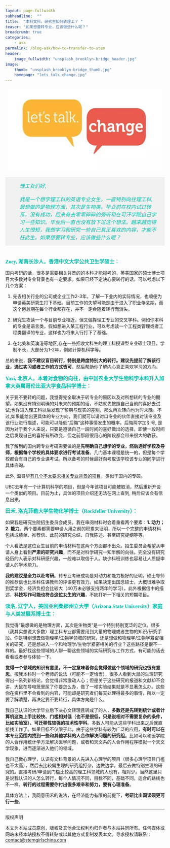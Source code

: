 ```yaml
---
layout: page-fullwidth
subheadline:  ""
title:  "本科文科，研究生如何转理工？ "
teaser: "如果想要转专业，应该做些什么呢？"
breadcrumb: true
categories:
    - ask
permalink: /blog-ask/how-to-transfer-to-stem
header:
    image_fullwidth: "unsplash_brooklyn-bridge_header.jpg"
image:
    thumb: "unsplash_brooklyn-bridge_thumb.jpg"
    homepage: "lets_talk_change.jpg"
---
```


![lets talk change](/assets/img/lets_talk_change.jpg)

<section data-id="23" style="border: 0px none; padding: 0px; box-sizing: border-box; margin: 0px; font-size: 16px; font-family: 微软雅黑;" class="135editor" data-color="#00BBAA" data-custom="#00BBAA"><p class="135brush" style="orphans: 2; white-space: normal; widows: 2; font-size: 16px; line-height: normal; margin: 10px 0px; padding: 15px 20px 15px 45px; outline: 0px; border: 0px currentcolor; color: rgb(0, 187, 170); vertical-align: baseline; box-sizing: border-box; background-image: url(http://www.wx135.com/img/bg/left_quote.jpg); background-color: rgb(241, 241, 241); background-position: 1% 5px; background-repeat: no-repeat;"><i>理工女们好,
<br/>
<br/>
我是一个想学理工科的英语专业女生。一直特别向往理工科, 最想做的是物理方面，其次是生物类。毕业前在校内试过转系，没有成功，后来有去零零碎碎的旁听和在可汗学院自己学习一些知识。毕业后一直也没有放下过这个想法。越来越觉得人生很短，我想学习和研究一些自己真正喜欢的内容，才能不枉此生。如果想要转专业，应该做些什么呢？</i>
</p>
</section>

<br/>

<p style="line-height: normal; font-size: 16px; font-family: 微软雅黑; color: rgb(0, 187, 170); box-sizing: border-box; padding: 0px; margin: 10px 0px; text-align: left;"><strong>Zoey, 湖南长沙人，香港中文大学公共卫生学硕士：</strong></p>



国内考研的话，很多是需要相关背景的的本科才能报考的，英美国家的硕士博士项目大多数对专业背景也有一定要求。如果已经下定决心要转行的话，可以考虑以下几个方案：

1.  先去相关行业的公司或企业工作2-3年，了解一下业内的实际情况，也顺便为申请英美研究生打下基础。目前工作的失望可能是由于进入了职业倦怠期，而这个倦怠期在每个行业都存在，并不一定会随着转行而消失。

2.  研究生攻读一个与目前专业相近，但又偏靠理工专业的交叉学科。例如你本科的专业是语言类，假如想进入某工程行业，可以考虑读一个工程类管理或者工程类翻译的专业，这样也为将来入行打下了基础。

3.  在北美和英澳港等地区,存在一些招收文科生的理工科授课型专业硕士项目，学制不长，大部分为1-2年，例如计算机科学等。

总的来说，**我不建议盲目转行，特别是跨度特别大的转行。建议先提前了解该行业，通过实习或者工作的方式皆可**，然后帮助你了解内心真正喜欢学习的方向。


<p style="line-height: normal; font-size: 16px; font-family: 微软雅黑; color: rgb(0, 187, 170); box-sizing: border-box; padding: 0px; margin: 10px 0px; text-align: left;"><strong>Yaxi, 北京人，本着对食物的向往，由中国农业大学生物科学本科升入加拿大英属哥伦比亚大学食品科学博士：</strong></p>



关于要不要转的问题，我觉得完全取决于转专业的原因以及对所想转的专业的期望。如果没有特别明确的对未来的预期的话，不妨就先按照自己当前的喜好去试试;也许进入理工科以后发现了预期与现实的差别，那么再次转向也为时未晚。不过,如果能给出更具体的专业方向，我们就可以请对口专业的伙伴直接对该专业及该行业进行描述，可能可以降低“后悔”这种事情发生的概率。后悔两字加引号, 是因为对于我个人来说，只要是遵循自己一段时间的喜好做出的选择，即使一段时间之后发现自己的喜好有所改变，但之前那段很用心的阶段都会带来很大的收获。

我了解到的国内跨专业考研需要做的是**先明确自己想学的专业，然后选好学校及导师，根据每个学校的具体要求进行考试准备**。几门基本课程是统一的，但是每个学校都会有自己的专业课考试。所以备考的时候最好向考取该学校该专业的同学进行具体咨询。

此外, 温哥华[有几个不太要求相关专业背景的项目](http://www.sfu.ca/computing/prospective-students/graduate-students/academic-programs/bigdata.html
)，类似于国内的专硕。

UBC去年有一个计算机科学的项目，但是今年该项目可能被取消，然后重新开设一个类似的项目。目前为止，具体的项目介绍还无法在网上查到, 稍后应该会有信息出来。


<p style="line-height: normal; font-size: 16px; font-family: 微软雅黑; color: rgb(0, 187, 170); box-sizing: border-box; padding: 0px; margin: 10px 0px; text-align: left;"><strong>
田禾, 洛克菲勒大学生物化学博士（Rockfeller University）：
</strong></p>



如果我是研究生院招生委员会成员，我在审阅材料时会着重看两个要素：**1. 动力；2. 能力**。两个要素都需要申请人用之前的积累来证明，所以一个完整的申请材料包括成绩单、推荐信、此前的研究总结、自我陈述、甚至研究提纲等等。

个人看法是这位女生目前的申请材料在这两个方面都不出众。招生委员会希望从申请人身上看到**严肃的研究兴趣**，而不是对科学研究一知半解的向往。完全没有研究经历的人表示对科研感兴趣，一般难以取信于人。缺少科班训练也容易让人质疑申请人的学术能力。

**我的建议是全力以赴考研**。转专业考研成功是对动力和能力极好的证明，硕士导师的推荐信也比本科任课教师的评语更有效力。如果决定出国念硕士，大概很难争取到奖学金，经济负担会比较大（40万未必够支持两年的学习）。此外根据信中的描述，**科技写作可能也符合这位女生的兴趣**，不妨打听一下相关的短期项目。


<p style="line-height: normal; font-size: 16px; font-family: 微软雅黑; color: rgb(0, 187, 170); box-sizing: border-box; padding: 0px; margin: 10px 0px; text-align: left;"><strong>
淡名, 辽宁人，美国亚利桑那州立大学（Arizona State University）家庭与人类发展系博士生：
</strong></p>



我觉得“最想做的是物理方面，其次是生物类”是一个特别特别宽泛的定位。很多（我其实想说大多数）理工科专业都需要用到大量的物理或者生物的知识/研究手段。你是特别想去做物理学/生物学领域的研究，还是想做和物理学/生物学紧密相关的研究，还是想进入一个和物理学/生物学紧密相关的行业？这些路径是很不一样的。最好找这些领域的人聊一聊这些领域的实际研究与工作方式，有可能的话去看看或者参与体验一下。

**觉得一个领域的知识有意思，不一定意味着你会觉得做这个领域的研究也很有意思**。按我本科时一个老师的说法（可能不一定恰当），很多人看到大鼠的生理研究得出一系列新结论，会觉得非常激动人心；但是关于这些研究的报道和文献却不会讲，大鼠在导电笼里尿了你要怎么办，做了一堆实验结果就是不显著怎么办。这些你在资料里不会看到的内容，可能却是研究者们每天处理得最多的事情，所以一定要了解清楚，再决定要不要转行，具体方向是什么。

我自己认识的大学毕业后下决心文转理且转成了的人，**多数还是先转到统计或者计算机这类上手比较快、门槛相对低（也不是很低，只是说相对不需要复杂的条件，比如实验室）、可迁移性较强的技术性学科**。多数人可能从这些学科出来之后就直接找工作了。如果目标不仅限于此，由于这些学科有较为广泛的应用，**有时可以在本专业范围内找到一些和其他学科的人合作解决问题的研究组**。比如可以和医学院的人合作用统计学方法解决医学问题，或者和天文系的人合作用程序模拟一个天文学现象，进而逐渐进入他们的领域。

我自己做心理学，认识有文科背景的人先进入心理学的项目（很多心理学项目门槛也不太高），然后去比较偏生理的研究组打杂，边做边学，最后去做特别生理的研究的。直接考研/申请到门槛比较高的理工科领域的人也有，相对少。当然这里只是说我认识的人怎么转行，每个人情况不同，目标不同，基础不同，适合的路线也不一样。**转行的过程需要你付出很多艰辛和努力，要有心理准备**。

具体方法上，我同意田禾的说法，在经济能力有限的前提下，**考研比出国读硕更可行一些**。

- - -

版权声明

本文为本站成员原创，版权及其他合法权利均归作者与本站共同所有。任何媒体或网站未经本站授权不得转贴或以其他方式复制发表本文。寻求授权请联系： contact@stemgirlschina.com



